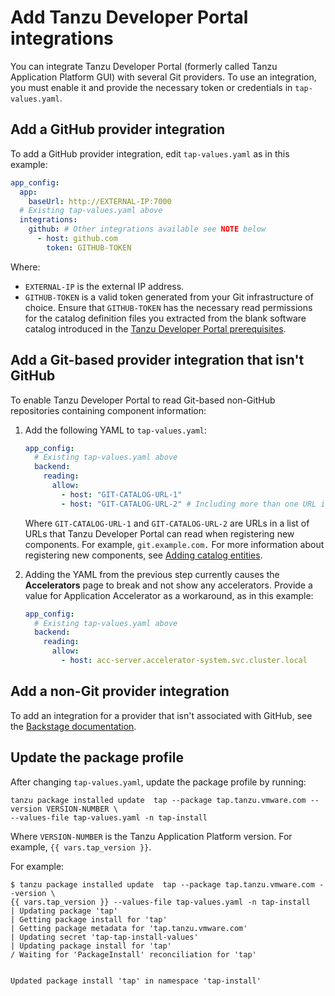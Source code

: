 # Add Tanzu Developer Portal integrations

You can integrate Tanzu Developer Portal (formerly called Tanzu Application Platform GUI) with several
Git providers. To use an integration, you must enable it and provide the necessary token or credentials
in `tap-values.yaml`.

## <a id="add-github-integration"></a> Add a GitHub provider integration

To add a GitHub provider integration, edit `tap-values.yaml` as in this example:

```yaml
app_config:
  app:
    baseUrl: http://EXTERNAL-IP:7000
  # Existing tap-values.yaml above
  integrations:
    github: # Other integrations available see NOTE below
      - host: github.com
        token: GITHUB-TOKEN
```

Where:

- `EXTERNAL-IP` is the external IP address.
- `GITHUB-TOKEN` is a valid token generated from your Git infrastructure of choice. Ensure that
  `GITHUB-TOKEN` has the necessary read permissions for the catalog definition files you extracted
  from the blank software catalog introduced in the
  [Tanzu Developer Portal prerequisites](../prerequisites.hbs.md#tap-gui).

## <a id="add-non-gh-integration"></a> Add a Git-based provider integration that isn't GitHub

To enable Tanzu Developer Portal to read Git-based non-GitHub repositories containing component
information:

1. Add the following YAML to `tap-values.yaml`:

    ```yaml
    app_config:
      # Existing tap-values.yaml above
      backend:
        reading:
          allow:
            - host: "GIT-CATALOG-URL-1"
            - host: "GIT-CATALOG-URL-2" # Including more than one URL is optional
    ```

   Where `GIT-CATALOG-URL-1` and `GIT-CATALOG-URL-2` are URLs in a list of URLs that
   Tanzu Developer Portal can read when registering new components.
   For example, `git.example.com.`
   For more information about registering new components, see
   [Adding catalog entities](catalog/catalog-operations.hbs.md#add-cat-entities).

2. Adding the YAML from the previous step currently causes the **Accelerators** page to break and not
   show any accelerators. Provide a value for Application Accelerator as a workaround, as in this
   example:

    ```yaml
    app_config:
      # Existing tap-values.yaml above
      backend:
        reading:
          allow:
            - host: acc-server.accelerator-system.svc.cluster.local
    ```

## <a id="add-non-git-integration"></a> Add a non-Git provider integration

To add an integration for a provider that isn't associated with GitHub, see the
[Backstage documentation](https://backstage.io/docs/integrations/).

## <a id="update-package-profile"></a> Update the package profile

After changing `tap-values.yaml`, update the package profile by running:

```console
tanzu package installed update  tap --package tap.tanzu.vmware.com --version VERSION-NUMBER \
--values-file tap-values.yaml -n tap-install
```

Where `VERSION-NUMBER` is the Tanzu Application Platform version. For example, `{{ vars.tap_version }}`.

For example:

```console
$ tanzu package installed update  tap --package tap.tanzu.vmware.com --version \
{{ vars.tap_version }} --values-file tap-values.yaml -n tap-install
| Updating package 'tap'
| Getting package install for 'tap'
| Getting package metadata for 'tap.tanzu.vmware.com'
| Updating secret 'tap-tap-install-values'
| Updating package install for 'tap'
/ Waiting for 'PackageInstall' reconciliation for 'tap'


Updated package install 'tap' in namespace 'tap-install'
```
